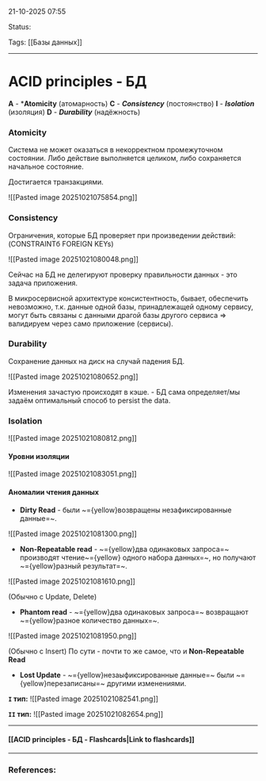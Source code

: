 
21-10-2025 07:55

Status: 

Tags: [[Базы данных]]

---
# ACID principles - БД


**A** - ***Atomicity** (атомарность)
**C** - ***Consistency*** (постоянство)
**I** - ***Isolation*** (изоляция)
**D** - ***Durability*** (надёжность)


### Atomicity

Система не может оказаться в некорректном промежуточном состоянии. 
Либо действие выполняется целиком, либо сохраняется начальное состояние.

Достигается транзакциями.

![[Pasted image 20251021075854.png]]


### Consistency

Ограничения, которые БД проверяет при произведении действий:
(CONSTRAINTб FOREIGN KEYs)


![[Pasted image 20251021080048.png]]

Сейчас на БД не делегируют проверку правильности данных - это задача приложения. 

В микросервисной архитектуре консистентность, бывает, обеспечить невозможно, т.к. данные одной базы, принадлежащей одному сервису, могут быть связаны с данными драгой базы другого сервиса => валидируем через само приложение (сервисы).


### Durability

Сохранение данных на диск на случай падения БД.

![[Pasted image 20251021080652.png]]

Изменения зачастую происходят в кэше. - БД сама определяет/мы задаём оптимальный способ to persist the data.


### Isolation

![[Pasted image 20251021080812.png]]

#### Уровни  изоляции

![[Pasted image 20251021083051.png]]


 
#### Аномалии чтения данных

- **Dirty Read** - были ~={yellow}возвращены незафиксированные данные=~.

![[Pasted image 20251021081300.png]]


- **Non-Repeatable read** - ~={yellow}два одинаковых запроса=~ производят чтение~={yellow} одного набора данных=~, но получают ~={yellow}разный результат=~.

![[Pasted image 20251021081610.png]]

(Обычно с Update, Delete)


- **Phantom read** - ~={yellow}два одинаковых запроса=~ возвращают ~={yellow}разное количество данных=~. 

![[Pasted image 20251021081950.png]]

(Обычно с Insert) По сути - почти то же самое, что и **Non-Repeatable Read**


- **Lost Update** - ~={yellow}незаыфиксированные данные=~ были ~={yellow}перезаписаны=~ другими изменениями.

**`I` тип:**
![[Pasted image 20251021082541.png]]

**`II` тип:**
![[Pasted image 20251021082654.png]]

----
#### [[ACID principles - БД - Flashcards|Link to flashcards]]



---
### References:

